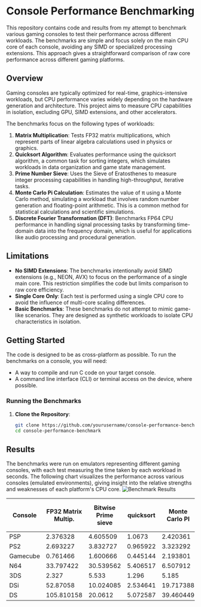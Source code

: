 # Console Performance Benchmarking

This repository contains code and results from my attempt to benchmark various gaming consoles to test their performance across different workloads. The benchmarks are simple and focus solely on the main CPU core of each console, avoiding any SIMD or specialized processing extensions. This approach gives a straightforward comparison of raw core performance across different gaming platforms.

## Overview

Gaming consoles are typically optimized for real-time, graphics-intensive workloads, but CPU performance varies widely depending on the hardware generation and architecture. This project aims to measure CPU capabilities in isolation, excluding GPU, SIMD extensions, and other accelerators. 

The benchmarks focus on the following types of workloads:

1. **Matrix Multiplication**: Tests FP32 matrix multiplications, which represent parts of linear algebra calculations used in physics or graphics.
2. **Quicksort Algorithm**: Evaluates performance using the quicksort algorithm, a common task for sorting integers, which simulates workloads in data organization and game state management.
3. **Prime Number Sieve**: Uses the Sieve of Eratosthenes to measure integer processing capabilities in handling high-throughput, iterative tasks.
4. **Monte Carlo Pi Calculation**: Estimates the value of π using a Monte Carlo method, simulating a workload that involves random number generation and floating-point arithmetic. This is a common method for statistical calculations and scientific simulations.
5. **Discrete Fourier Transformation (DFT)**: Benchmarks FP64 CPU performance in handling signal processing tasks by transforming time-domain data into the frequency domain, which is useful for applications like audio processing and procedural generation.

## Limitations

- **No SIMD Extensions**: The benchmarks intentionally avoid SIMD extensions (e.g., NEON, AVX) to focus on the performance of a single main core. This restriction simplifies the code but limits comparison to raw core efficiency.
- **Single Core Only**: Each test is performed using a single CPU core to avoid the influence of multi-core scaling differences.
- **Basic Benchmarks**: These benchmarks do not attempt to mimic game-like scenarios. They are designed as synthetic workloads to isolate CPU characteristics in isolation.

## Getting Started

The code is designed to be as cross-platform as possible. To run the benchmarks on a console, you will need:
- A way to compile and run C code on your target console.
- A command line interface (CLI) or terminal access on the device, where possible.

### Running the Benchmarks

1. **Clone the Repository**:
   ```bash
   git clone https://github.com/yourusername/console-performance-benchmark
   cd console-performance-benchmark

## Results
The benchmarks were run on emulators representing different gaming consoles, with each test measuring the time taken by each workload in seconds. The following chart visualizes the performance across various consoles (emulated environments), giving insight into the relative strengths and weaknesses of each platform's CPU core.
![Benchmark Results](Results.png)

| Console  | FP32 Matrix Multip. | Bitwise Prime sieve | quicksort | Monte Carlo PI | FP64 Discrete Fourier transform |
| -------- | ------------------- | ------------------- | --------- | -------------- | ------------------------------- |
| PSP      | 2.376328            | 4.605509            | 1.0673    | 2.420361       | 5.210301                        |
| PS2      | 2.693227            | 3.832727            | 0.965922  | 3.323292       | 3.989804                        |
| Gamecube | 0.761466            | 1.600666            | 0.445144  | 2.193801       | 0.052827                        |
| N64      | 33.797422           | 30.539562           | 5.406517  | 6.507912       | 1.086304                        |
| 3DS      | 2.327               | 5.533               | 1.296     | 5.185          | 0.093                           |
| DSi      | 52.87058            | 10.024085           | 2.534641  | 19.717388      | 3.09211                         |
| DS       | 105.810158          | 20.0612             | 5.072587  | 39.460449      | 6.188239                        |
